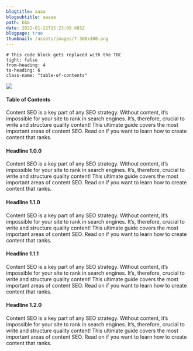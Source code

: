 ```yaml
---
blogtitle: aaaa
blogsubtitle: aaaaa
path: bbb
date: 2022-01-22T15:23:09.685Z
blogpage: true
thumbnail: /assets/images/7-300x300.png
---
```





```toc
# This code block gets replaced with the TOC
tight: false
from-heading: 4
to-heading: 6
class-name: "table-of-contents"
```





![](/assets/images/home.jpg)

#### Table of Contents
Content SEO is a key part of any SEO strategy. Without content, it’s impossible for your site to rank in search engines. It’s, therefore, crucial to write and structure quality content! This ultimate guide covers the most important areas of content SEO. Read on if you want to learn how to create content that ranks.  
#### Headline 1.0.0
Content SEO is a key part of any SEO strategy. Without content, it’s impossible for your site to rank in search engines. It’s, therefore, crucial to write and structure quality content! This ultimate guide covers the most important areas of content SEO. Read on if you want to learn how to create content that ranks.
#### Headline 1.1.0
Content SEO is a key part of any SEO strategy. Without content, it’s impossible for your site to rank in search engines. It’s, therefore, crucial to write and structure quality content! This ultimate guide covers the most important areas of content SEO. Read on if you want to learn how to create content that ranks.
#### Headline 1.1.1
Content SEO is a key part of any SEO strategy. Without content, it’s impossible for your site to rank in search engines. It’s, therefore, crucial to write and structure quality content! This ultimate guide covers the most important areas of content SEO. Read on if you want to learn how to create content that ranks.
#### Headline 1.2.0
Content SEO is a key part of any SEO strategy. Without content, it’s impossible for your site to rank in search engines. It’s, therefore, crucial to write and structure quality content! This ultimate guide covers the most important areas of content SEO. Read on if you want to learn how to create content that ranks.